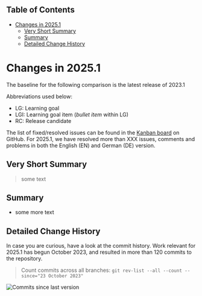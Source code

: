 ## Table of Contents
- [Changes in 2025.1](#changes-in-20251)
  - [Very Short Summary](#very-short-summary)
  - [Summary](#summary)
  - [Detailed Change History](#detailed-change-history)

# Changes in 2025.1

The baseline for the following comparison is the latest release of 2023.1

Abbreviations used below:

* LG: Learning goal
* LGI: Learning goal item (_bullet item_ within LG)
* RC: Release candidate
  

The list of fixed/resolved issues can be found in the [Kanban board](https://github.com/isaqb-org/curriculum-foundation/projects/7) on GitHub.
For 2025.1, we have resolved more than XXX issues, comments and problems in both the English (EN) and German (DE) version.

## Very Short Summary

> some text

## Summary

* some more text

## Detailed Change History
In case you are curious, have a look at the commit history. 
Work relevant for 2025.1 has begun October 2023, and resulted in more than 120 commits to the repository.

>Count commits across all branches:
>`git rev-list --all --count --since="23 October 2023"`

![Commits since last version](https://img.shields.io/github/commits-since/isaqb-org/curriculum-foundation/2023.1-rev3.svg)
